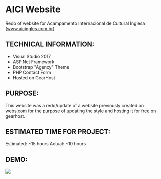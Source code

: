 # AICI Website
Redo of website for Acampamento Internacional de Cultural Inglesa (www.aicingles.com.br). 

## TECHNICAL INFORMATION:
- Visual Studio 2017
- ASP.Net Framework
- Bootstrap "Agency" Theme
- PHP Contact Form
- Hosted on GearHost

## PURPOSE:

This website was a redo/update of a website previously created on webs.com for the purpose of updating the style and hosting it for free on gearhost.

## ESTIMATED TIME FOR PROJECT:

Estimated: ~15 hours
Actual: ~10 hours

## DEMO:
![](https://github.com/devalexer/AICIwebsite/blob/master/media/AICIwebsite.gif)

